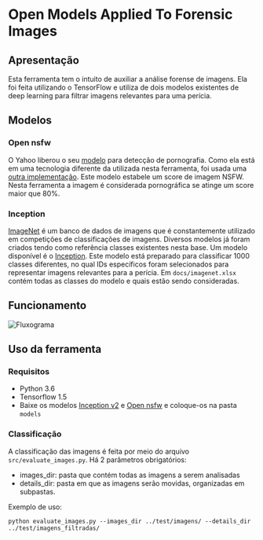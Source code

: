 # Open Models Applied To Forensic Images

## Apresentação
Esta ferramenta tem o intuito de auxiliar a análise forense de imagens. Ela foi feita utilizando o TensorFlow e utiliza de dois modelos existentes de deep learning para filtrar imagens relevantes para uma perícia.

## Modelos

### Open nsfw
O Yahoo liberou o seu [modelo](https://github.com/yahoo/open_nsfw) para detecção de pornografia. Como ela está em uma tecnologia diferente da utilizada nesta ferramenta, foi usada uma [outra implementação](https://github.com/mdietrichstein/tensorflow-open_nsfw). Este modelo estabele um score de imagem NSFW. Nesta ferramenta a imagem é considerada pornográfica se atinge um score maior que 80%.

### Inception
[ImageNet](http://www.image-net.org/) é um banco de dados de imagens que é constantemente utilizado em competições de classificações de imagens. Diversos modelos já foram criados tendo como referência classes existentes nesta base. Um modelo disponível é o [Inception](https://github.com/tensorflow/models/tree/master/research/inception). Este modelo está preparado para classificar 1000 classes diferentes, no qual IDs específicos foram selecionados para representar imagens relevantes para a perícia. Em `docs/imagenet.xlsx` contém todas as classes do modelo e quais estão sendo consideradas.


## Funcionamento
![Fluxograma](https://github.com/thiventura/OpenModelsAppliedToForensicImages/blob/master/docs/FluxoOpenModelsForensicImages.png)


## Uso da ferramenta

### Requisitos
* Python 3.6
* Tensorflow 1.5
* Baixe os modelos [Inception v2](https://drive.google.com/file/d/1Tnju6JpV_KUnMsi544jXReb30MAAzmk5/view?usp=sharing) e [Open nsfw](https://drive.google.com/file/d/13xHu_B4_Yw9f6XPx8oDu6Idc7WaaR_bh/view?usp=sharing) e coloque-os na pasta `models`

### Classificação
A classificação das imagens é feita por meio do arquivo `src/evaluate_images.py`. Há 2 parâmetros obrigatórios:
* images_dir: pasta que contém todas as imagens a serem analisadas
* details_dir: pasta em que as imagens serão movidas, organizadas em subpastas.

Exemplo de uso:

    python evaluate_images.py --images_dir ../test/imagens/ --details_dir ../test/imagens_filtradas/
